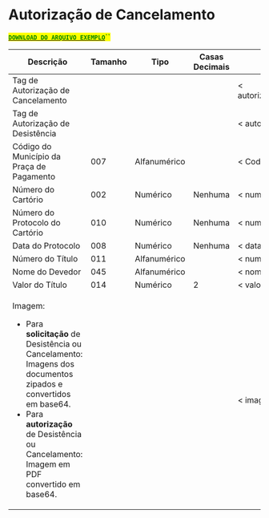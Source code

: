 # Autorização de Cancelamento

[<mark style="color:green;">**`DOWNLOAD DO ARQUIVO EXEMPLO`**</mark>](https://github.com/p21sistemas/manual-cra-21/blob/main/EXEMPLO\_DP-CP-AC-AD\_XML.zip?raw=true)<mark style="color:green;">**``**</mark>

| **Descrição**                                                                                                                                                                                                                                                                             | **Tamanho** | **Tipo**     | **Casas Decimais** | **Atributo**              |
| ----------------------------------------------------------------------------------------------------------------------------------------------------------------------------------------------------------------------------------------------------------------------------------------- | ----------- | ------------ | ------------------ | ------------------------- |
| Tag de Autorização de Cancelamento                                                                                                                                                                                                                                                        |             |              |                    | < autoriza\_cancelamento> |
| Tag de Autorização de Desistência                                                                                                                                                                                                                                                         |             |              |                    | < autoriza\_desistencia>  |
| Código do Município da Praça de Pagamento                                                                                                                                                                                                                                                 | 007         | Alfanumérico |                    | < CodMun>                 |
| Número do Cartório                                                                                                                                                                                                                                                                        | 002         | Numérico     | Nenhuma            | < numero\_cartorio>       |
| Número do Protocolo do Cartório                                                                                                                                                                                                                                                           | 010         | Numérico     | Nenhuma            | < numero\_protocolo>      |
| Data do Protocolo                                                                                                                                                                                                                                                                         | 008         | Numérico     | Nenhuma            | < data\_protocolo>        |
| Número do Título                                                                                                                                                                                                                                                                          | 011         | Alfanumérico |                    | < numero\_titulo>         |
| Nome do Devedor                                                                                                                                                                                                                                                                           | 045         | Alfanumérico |                    | < nome\_devedor>          |
| Valor do Título                                                                                                                                                                                                                                                                           | 014         | Numérico     | 2                  | < valor\_titulo>          |
| <p>Imagem:</p><ul><li>Para <strong>solicitação</strong> de Desistência ou Cancelamento: Imagens dos documentos zipados e convertidos em base64.</li><li>Para <strong>autorização</strong> de Desistência ou Cancelamento: <strong></strong> Imagem em PDF convertido em base64.</li></ul> |             |              |                    | < imagem>                 |

